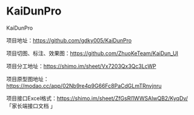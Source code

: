 # KaiDunPro
KaiDunPro

项目地址：https://github.com/gdky005/KaiDunPro

项目切图、标注、效果图：https://github.com/ZhuoKeTeam/KaiDun_UI

项目分工地址：https://shimo.im/sheet/Vx7203Qx3Qc3LcWP

项目原型图地址：https://modao.cc/app/02Nb9re4p9G66Fc8PaCdGLmTRnvjnru 

项目接口Excel格式：https://shimo.im/sheet/ZfGsRl1WWSAlwQB2/KyqDv/ 「家长端接口文档 」

